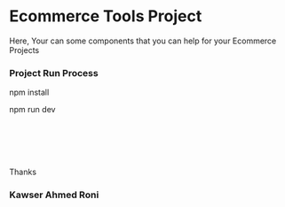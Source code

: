 # Ecommerce Tools Project

<p>Here, Your can some components that you can help for your Ecommerce Projects</p>

<h3>Project Run Process</h3>

<p>npm install</p>
<p>npm run dev</p>

<br>
<br>
<br>
<br>

<p>Thanks</p>
<h3>Kawser Ahmed Roni</h3>
